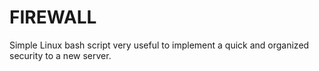 # FIREWALL
Simple Linux bash script very useful to implement a quick and organized security to a new server.
